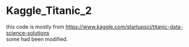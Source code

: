 # Kaggle_Titanic_2          

this code is mostly from https://www.kaggle.com/startupsci/titanic-data-science-solutions               
some had been modified.
